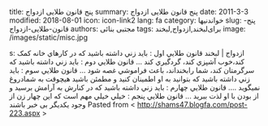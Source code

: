 title: پنج قانون طلایی ازدواج
summary: پنج قانون طلایی ازدواج
date: 2011-3-3
modified: 2018-08-01
icon:  icon-link2
lang: fa
category: خواندنیها
slug: پنج-قانون-طلایی-ازدواج
authors: مجتبی بنائی
tags: برای‌لبخند,ازدواج,لبخند
image: /images/static/misc.jpg

s: ازدواج | لبخند قانون طلايي اول :  بايد زني داشته باشيد که در کارهاي خانه کمک کند،خوب آشپزي کند، گردگيري کند ...    قانون طلايي دوم :  بايد زني داشته باشيد که سرگرمتان کند، شما رابخنداند، باعث فراموشي غصه شود ...    قانون طلايي سوم :  بايد زني داشته باشيد که بتوانيد به او اطمينان کنيد و مطمئن باشيد هيچوقت به شمادروغ نميگويد ....    قانون طلايي چهارم :  بايد زني داشته باشيد که در کنارش به آرامش برسيد و از بودن با او لذت ببريد ...    قانون طلايي پنجم :  خيلي خيلي مهم است که اين چهار زن از وجود يکديگر بی خبر باشند      Pasted from < http://shams47.blogfa.com/post-223.aspx >